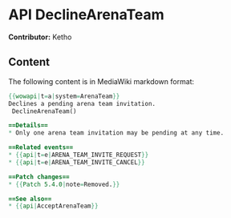 # API DeclineArenaTeam

**Contributor:** Ketho

## Content

The following content is in MediaWiki markdown format:

```mediawiki
{{wowapi|t=a|system=ArenaTeam}}
Declines a pending arena team invitation.
 DeclineArenaTeam()

==Details==
* Only one arena team invitation may be pending at any time.

==Related events==
* {{api|t=e|ARENA_TEAM_INVITE_REQUEST}}
* {{api|t=e|ARENA_TEAM_INVITE_CANCEL}}

==Patch changes==
* {{Patch 5.4.0|note=Removed.}}

==See also==
* {{api|AcceptArenaTeam}}
```